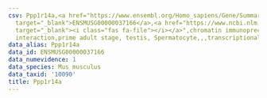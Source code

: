 ```yaml
---
csv: Ppp1r14a,<a href="https://www.ensembl.org/Homo_sapiens/Gene/Summary?db=core;g=ENSMUSG00000037166"
  target="_blank">ENSMUSG00000037166</a>,<a href="https://www.ncbi.nlm.nih.gov/pubmed/25450459"
  target="_blank"><i class="fas fa-file"></i></a>",chromatin immunoprecipitation assay,direct
  interaction,prime adult stage, testis, Spermatocyte,,,transcriptional regulation,
data_alias: Ppp1r14a
data_id: ENSMUSG00000037166
data_numevidence: 1
data_species: Mus musculus
data_taxid: '10090'
title: Ppp1r14a
---
```


